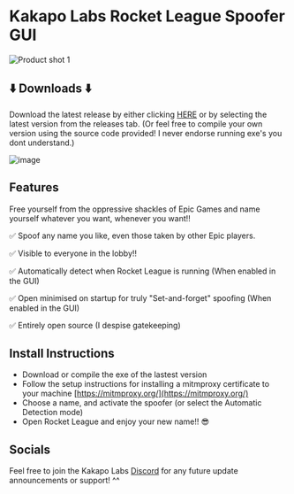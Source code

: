# Kakapo Labs Rocket League Spoofer GUI
![Product shot 1](https://github.com/user-attachments/assets/b9074c7d-6f52-4379-af97-0ea6b3e288eb)

## ⬇️ Downloads ⬇️
Download the latest release by either clicking [HERE](https://github.com/Kakapo-Labs/RL-Spoofer-GUI/releases) or by selecting the latest version from the releases tab.
(Or feel free to compile your own version using the source code provided! I never endorse running exe's you dont understand.)  

![image](https://github.com/user-attachments/assets/f60812b7-7a6f-4e58-995e-63e71c8fd5c5)

## Features
Free yourself from the oppressive shackles of Epic Games and name yourself whatever you want, whenever you want!!

✅ Spoof any name you like, even those taken by other Epic players.

✅ Visible to everyone in the lobby!!  


✅ Automatically detect when Rocket League is running (When enabled in the GUI)

✅ Open minimised on startup for truly "Set-and-forget" spoofing (When enabled in the GUI)

✅ Entirely open source (I despise gatekeeping)

## Install Instructions
* Download or compile the exe of the lastest version
* Follow the setup instructions for installing a mitmproxy certificate to your machine [https://mitmproxy.org/](https://mitmproxy.org/)
* Choose a name, and activate the spoofer (or select the Automatic Detection mode)
* Open Rocket League and enjoy your new name!! 😎


## Socials
Feel free to join the Kakapo Labs [Discord](https://discord.gg/hXAVPfYHUN) for any future update announcements or support! ^^
